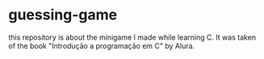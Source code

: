 # guessing-game
this repository is about the minigame I made while learning C. It was taken of the book "Introdução a programação em C" by Alura. 
